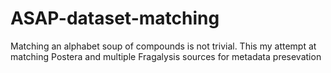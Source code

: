 # ASAP-dataset-matching
Matching an alphabet soup of compounds is not trivial. This my attempt at matching Postera and multiple Fragalysis sources for metadata presevation
